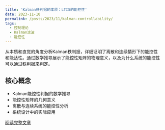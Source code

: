 ```yaml
---
title: 'Kalman秩判据的本质：LTIS的能控性'
date: 2023-11-10
permalink: /posts/2023/11/kalman-controllability/
tags:
  - 控制理论
  - Kalman滤波
  - 能控性
---
```


从本质和直觉的角度分析Kalman秩判据，详细证明了离散和连续情形下的能控性和能达性。通过数学推导展示了能控性矩阵的物理意义，以及为什么系统的能控性可以通过秩判据来判定。

## 核心概念

- Kalman能控性判据的数学推导
- 能控性矩阵的几何意义
- 离散与连续系统的能控性分析
- 系统设计中的实际应用

[阅读完整文章](https://zhuanlan.zhihu.com/p/664027334)